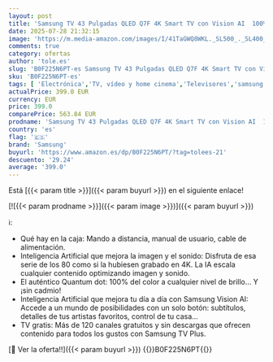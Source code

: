 ```yaml
---
layout: post
title: 'Samsung TV 43 Pulgadas QLED Q7F 4K Smart TV con Vision AI  100% Volumen de Color Quantum Dot y más de 500 Canales TV Plus'
date: 2025-07-28 21:32:15
image: 'https://m.media-amazon.com/images/I/41TaGWQ8WKL._SL500_._SL400_.jpg'
comments: true
category: ofertas
author: 'tole.es'
slug: 'B0F225N6PT-es Samsung TV 43 Pulgadas QLED Q7F 4K Smart TV con Vision AI...'
sku: 'B0F225N6PT-es'
tags: [ 'Electrónica','TV, vídeo y home cinema','Televisores','samsung','smart','tv','🇪🇸', ]
actualPrice: 399.0 EUR
currency: EUR
price: 399.0
comparePrice: 563.84 EUR
prodname: 'Samsung TV 43 Pulgadas QLED Q7F 4K Smart TV con Vision AI  100% Volumen de Color Quantum Dot y más de 500 Canales TV Plus'
country: 'es'
flag: '🇪🇸'
brand: 'Samsung'
buyurl: 'https://www.amazon.es/dp/B0F225N6PT/?tag=tolees-21'
descuento: '29.24'
average: '399.0'
---
```


Está [{{< param title >}}]({{< param buyurl >}}) en el siguiente enlace!

[![{{< param prodname >}}]({{< param image >}})]({{< param buyurl >}})

ℹ️:

- Qué hay en la caja: Mando a distancia, manual de usuario, cable de alimentación.
- Inteligencia Artificial que mejora la imagen y el sonido: Disfruta de esa serie de los 80 como si la hubiesen grabado en 4K. La IA escala cualquier contenido optimizando imagen y sonido.
- El auténtico Quantum dot: 100% del color a cualquier nivel de brillo… Y ¡sin cadmio!
- Inteligencia Artificial que mejora tu día a día con Samsung Vision AI: Accede a un mundo de posibilidades con un solo botón: subtítulos, detalles de tus artistas favoritos, control de tu casa…
- TV gratis: Más de 120 canales gratuitos y sin descargas que ofrecen contenido para todos los gustos con Samsung TV Plus.

[🛒 Ver la oferta!!]({{< param buyurl >}})
{{<world>}}B0F225N6PT{{</world>}}
